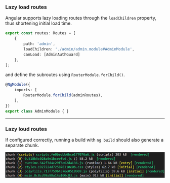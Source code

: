 ### Lazy load routes

Angular supports lazy loading routes through the `loadChildren` property, thus shortening initial load time.

```ts
export const routes: Routes = [
	{
		path: 'admin',
		loadChildren: './admin/admin.module#AdminModule',
		canLoad: [AdminAuthGuard]
	},
];
```

and define the subroutes using `RouterModule.forChild()`.

```ts
@NgModule({
    imports: [
        RouterModule.forChild(adminRoutes),
    ],
})
export class AdminModule { }
```

---

### Lazy loud routes

If configured correctly, running a build with `ng build` should also generate a separate chunk.

![chunks](../../img/routes/lazy-loading-chunks.png)